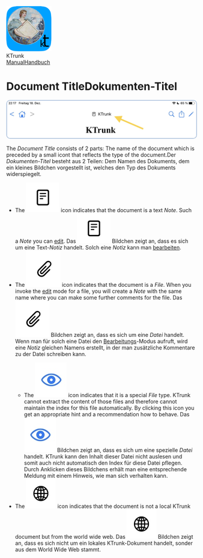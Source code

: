 
<div class="logoRow">
  <div class="logoColumn logoColumnLeft">
    <img src="./../logo120.png">
  </div>
  <div class="logoColumn logoColumnRight">
    <div class="vCentered">
      <div class="logoTitle">KTrunk</div>
      <div class="logoTitle"><a href="./../Manual.html"><span class="en">Manual</span><span class="de">Handbuch</span></a></div>
    </div>
  </div>
</div>


# <span class="en">Document Title</span><span class="de">Dokumenten-Titel</span>

<img src="DocumentTitle.jpg" style="border: 2px solid #B0C4DE; border-radius: 10px;">

<span class="en">The <i>Document Title</i> consists of 2 parts: The name of the document which is preceded by a small icont that reflects the type of the document.</span><span class="de">Der <i>Dokumenten-Titel</i> besteht aus 2 Teilen: Dem Namen des Dokuments, dem ein kleines Bildchen vorgestellt ist, welches den Typ des Dokuments widerspiegelt.</span>

<ul>
  <li>
    <span class="en">The <img src="DocumentIconNote.jpg" class="appButton"> icon indicates that the document is a text <i>Note</i>. Such a <i>Note</i> you can <a href="DocumentEditing.html">edit</a>.</span>
    <span class="de">Das <img src="DocumentIconNote.jpg" class="appButton"> Bildchen zeigt an, dass es sich um eine Text-<i>Notiz</i> handelt. Solch eine <i>Notiz</i> kann man <a href="DocumentEditing.html">bearbeiten</a>.</span>
  </li>
  <li>
    <span class="en">The <img src="DocumentIconFile.jpg" class="appButton"> icon indicates that the document is a <i>File</i>. When you invoke the <a href="DocumentEditing.html">edit</a> mode for a file, you will create a <i>Note</i> with the same name where you can make some further comments for the file.</span>
    <span class="de">Das <img src="DocumentIconFile.jpg" class="appButton"> Bildchen zeigt an, dass es sich um eine <i>Datei</i> handelt. Wenn man für solch eine Datei den <a href="DocumentEditing.html">Bearbeitungs</a>-Modus aufruft, wird eine <i>Notiz</i> gleichen Namens erstellt, in der man zusätzliche Kommentare zu der Datei schreiben kann.</span>
  </li>
  <ul>
    <li>
      <span class="en">The <img src="DocumentIconQL.jpg" class="appButton"> icon indicates that it is a special <i>File</i> type. KTrunk cannot extract the content of those files and therefore cannot maintain the index for this file automatically. By clicking this icon you get an appropriate hint and a recommendation how to behave.</span>
      <span class="de">Das <img src="DocumentIconQL.jpg" class="appButton"> Bildchen zeigt an, dass es sich um eine spezielle <i>Datei</i> handelt. KTrunk kann den Inhalt dieser Datei nicht auslesen und somit auch nicht automatisch den Index für diese Datei pflegen. Durch Anklicken dieses Bildchens erhält man eine entsprechende Meldung mit einem Hinweis, wie man sich verhalten kann.</span>
    </li>
  </ul>
  <li>
    <span class="en">The <img src="DocumentIconWeb.jpg" class="appButton"> icon indicates that the document is not a local KTrunk document but from the world wide web.</span>
    <span class="de">Das <img src="DocumentIconWeb.jpg" class="appButton"> Bildchen zeigt an, dass es sich nicht um ein lokales KTrunk-Dokument handelt, sonder aus dem World Wide Web stammt.</span>
  </li>
</ul>

